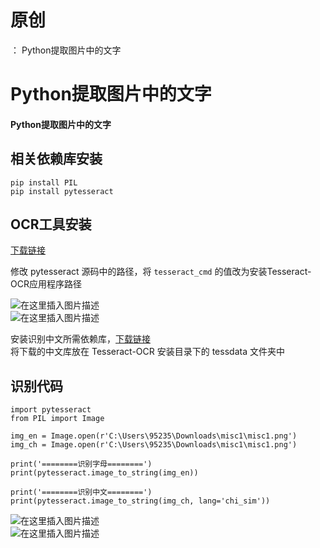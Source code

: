 # 原创
：  Python提取图片中的文字

# Python提取图片中的文字

#### Python提取图片中的文字

## 相关依赖库安装

```
pip install PIL
pip install pytesseract

```

## OCR工具安装

> 
[下载链接](https://share.weiyun.com/a8ZdP3SP)


> 
修改 pytesseract 源码中的路径，将 `tesseract_cmd` 的值改为安装Tesseract-OCR应用程序路径


<img alt="在这里插入图片描述" src="https://img-blog.csdnimg.cn/44156480a09c4962b66c36346e870729.png?x-oss-process=image/watermark,type_ZmFuZ3poZW5naGVpdGk,shadow_10,text_aHR0cHM6Ly9ibG9nLmNzZG4ubmV0L0xZSjIwMDEwNzI4,size_16,color_FFFFFF,t_70#pic_center"/><br/> <img alt="在这里插入图片描述" src="https://img-blog.csdnimg.cn/3b174f45c2724723ab76ecf9107197f4.png?x-oss-process=image/watermark,type_ZmFuZ3poZW5naGVpdGk,shadow_10,text_aHR0cHM6Ly9ibG9nLmNzZG4ubmV0L0xZSjIwMDEwNzI4,size_16,color_FFFFFF,t_70#pic_center"/>

> 
安装识别中文所需依赖库，[下载链接](https://share.weiyun.com/OIhJORlG)<br/> 将下载的中文库放在 Tesseract-OCR 安装目录下的 tessdata 文件夹中


## 识别代码

```
import pytesseract
from PIL import Image
 
img_en = Image.open(r'C:\Users\95235\Downloads\misc1\misc1.png')
img_ch = Image.open(r'C:\Users\95235\Downloads\misc1\misc1.png')
 
print('========识别字母========')
print(pytesseract.image_to_string(img_en))
 
print('========识别中文========')
print(pytesseract.image_to_string(img_ch, lang='chi_sim'))

```

<img alt="在这里插入图片描述" src="https://img-blog.csdnimg.cn/36a9e8585ac3457093f309987ddd0e5a.png?x-oss-process=image/watermark,type_ZmFuZ3poZW5naGVpdGk,shadow_10,text_aHR0cHM6Ly9ibG9nLmNzZG4ubmV0L0xZSjIwMDEwNzI4,size_16,color_FFFFFF,t_70#pic_center"/><br/> <img alt="在这里插入图片描述" src="https://img-blog.csdnimg.cn/ff67fc71b18048dea187b64ae953ab80.png?x-oss-process=image/watermark,type_ZmFuZ3poZW5naGVpdGk,shadow_10,text_aHR0cHM6Ly9ibG9nLmNzZG4ubmV0L0xZSjIwMDEwNzI4,size_16,color_FFFFFF,t_70#pic_center"/>
